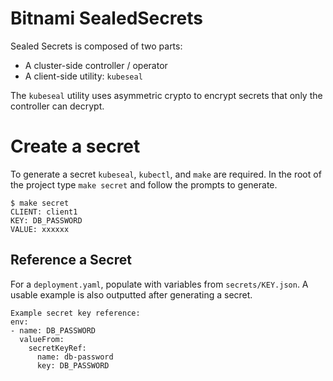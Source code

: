 # Bitnami SealedSecrets

Sealed Secrets is composed of two parts:

* A cluster-side controller / operator
* A client-side utility: `kubeseal`

The `kubeseal` utility uses asymmetric crypto to encrypt secrets that only the controller can decrypt.

# Create a secret
To generate a secret `kubeseal`, `kubectl`, and `make` are required. In the root of the project type `make secret` and follow the prompts to generate.
```
$ make secret
CLIENT: client1
KEY: DB_PASSWORD
VALUE: xxxxxx
```

## Reference a Secret
For a `deployment.yaml`, populate with variables from `secrets/KEY.json`. A usable example is also outputted after generating a secret.
```
Example secret key reference:
env:
- name: DB_PASSWORD
  valueFrom:
    secretKeyRef:
      name: db-password
      key: DB_PASSWORD
```
